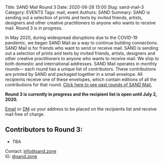 Title: SAND Mail Round 3
Date: 2020-06-28 13:00
Slug: sand-mail-3
Category: EVENTS
Tags: mail, event
Authors: SAND
Summary: SAND is sending out a selection of prints and texts by invited friends, artists, designers and other creative practitioners to anyone who wants to receive mail. Round 3 is in progress.

In May 2020, during widespread disruptions due to the COVID-19 pandemic, we began SAND Mail as a way to continue building connections. SAND Mail is for friends who want to send or receive mail. SAND is sending out a selection of prints and texts by invited friends, artists, designers and other creative practitioners to anyone who wants to receive mail. We ship to both domestic and international addresses. SAND Mail operates in monthly rounds— each round has a unique list of contributors. These contributions are printed by SAND and packaged together in a small envelope. All recipients receive one of these envelopes, which contain editions of all the contributions for that round. [Click here to see past rounds of SAND Mail.](http://sand.zone/tag/mail.html)

**Round 3 is currently in progress and the recipient list is open until July 2, 2020.**

[Email](mailto:info@sand.zone) or [DM](https://www.instagram.com/sand.zone/) us your address to be placed on the recipients list and receive mail free of charge.


## Contributors to Round 3:
- TBA

Contact: [info@sand.zone](mailto:info@sand.zone)  
IG: [@sand.zone](https://www.instagram.com/sand.zone/)  

